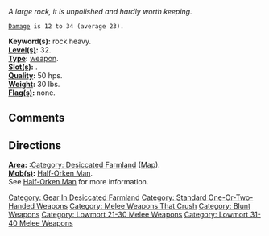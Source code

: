 *A large rock, it is unpolished and hardly worth keeping.*

[`Damage`](Melee_Weapon_Values.md "wikilink")` is 12 to 34 (average 23).`

**Keyword(s):** rock heavy.  
**[Level(s)](Object_Level.md "wikilink"):** 32.  
**[Type](:Category:_Object_Types.md "wikilink"):**
[weapon](:Category:_Melee_Weapons.md "wikilink").  
**[Slot(s)](Object_Slots.md "wikilink"):** <wielded>.  
**[Quality](Object_Quality.md "wikilink"):** 50 hps.  
**[Weight](Object_Weight.md "wikilink"):** 30 lbs.  
**[Flag(s)](:Category:_Object_Flags.md "wikilink"):** none.  

## Comments

## Directions

**[Area](:Category:_Areas.md "wikilink"):** [:Category: Desiccated
Farmland](:Category:_Desiccated_Farmland "wikilink")
([Map](Desiccated_Farmland_Map.md "wikilink")).  
**[Mob(s)](:Category:_Mobs.md "wikilink"):** [Half-Orken
Man](Half-Orken_Man "wikilink").  
See [Half-Orken Man](Half-Orken_Man "wikilink") for more information.  

[Category: Gear In Desiccated
Farmland](Category:_Gear_In_Desiccated_Farmland "wikilink") [Category:
Standard One-Or-Two-Handed
Weapons](Category:_Standard_One-Or-Two-Handed_Weapons "wikilink")
[Category: Melee Weapons That
Crush](Category:_Melee_Weapons_That_Crush "wikilink") [Category: Blunt
Weapons](Category:_Blunt_Weapons "wikilink") [Category: Lowmort 21-30
Melee Weapons](Category:_Lowmort_21-30_Melee_Weapons "wikilink")
[Category: Lowmort 31-40 Melee
Weapons](Category:_Lowmort_31-40_Melee_Weapons "wikilink")
